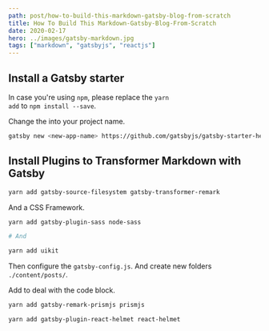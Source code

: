 ```yaml
---
path: post/how-to-build-this-markdown-gatsby-blog-from-scratch
title: How To Build This Markdown-Gatsby-Blog-From-Scratch
date: 2020-02-17
hero: ../images/gatsby-markdown.jpg
tags: ["markdown", "gatsbyjs", "reactjs"]
---
```


## Install a Gatsby starter

In case you're using <code>npm</code>, please replace the <code>yarn add</code> to <code>npm install --save</code>.

Change the <code><new-app-name></code> into your project name.

```sh
gatsby new <new-app-name> https://github.com/gatsbyjs/gatsby-starter-hello-world
```

## Install Plugins to Transformer Markdown with Gatsby

```sh
yarn add gatsby-source-filesystem gatsby-transformer-remark
```

And a CSS Framework.

```sh
yarn add gatsby-plugin-sass node-sass

# And

yarn add uikit
```

Then configure the <code>gatsby-config.js</code>. And create new folders <code>./content/posts/</code>.

Add to deal with the code block.

```sh
yarn add gatsby-remark-prismjs prismjs
```

```sh
yarn add gatsby-plugin-react-helmet react-helmet
```